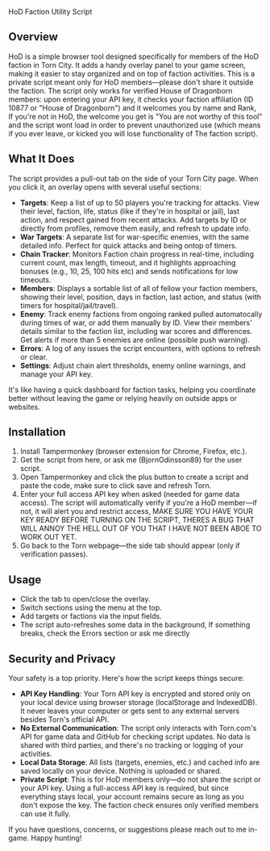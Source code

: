 HoD Faction Utility Script

## Overview

HoD is a simple browser tool designed specifically for members of the HoD faction in Torn City. It adds a handy overlay panel to your game screen, making it easier to stay organized and on top of faction activities. This is a private script meant only for HoD members—please don't share it outside the faction. The script only works for verified House of Dragonborn members: upon entering your API key, it checks your faction affiliation (ID 10877 or "House of Dragonborn") and it welcomes you by name and Rank, If you're not in HoD, the welcome you get is "You are not worthy of this tool" and the script wont load in order to prevent unauthorized use (which means if you ever leave, or kicked you will lose functionality of The faction script). 

## What It Does

The script provides a pull-out tab on the side of your Torn City page. When you click it, an overlay opens with several useful sections:

- **Targets**: Keep a list of up to 50 players you're tracking for attacks. View their level, faction, life, status (like if they're in hospital or jail), last action, and respect gained from recent attacks. Add targets by ID or directly from profiles, remove them easily, and refresh to update info.
- **War Targets**: A separate list for war-specific enemies, with the same detailed info. Perfect for quick attacks and being ontop of timers.
- **Chain Tracker**: Monitors Faction chain progress in real-time, including current count, max length, timeout, and it highlights approaching bonuses (e.g., 10, 25, 100 hits etc) and sends notifications for low timeouts.
- **Members**: Displays a sortable list of all of fellow your faction members, showing their level, position, days in faction, last action, and status (with timers for hospital/jail/travel).
- **Enemy**: Track enemy factions from ongoing ranked pulled automatocally during times of war, or add them manually by ID. View their members' details similar to the faction list, including war scores and differences. Get alerts if more than 5 enemies are online (possible push warning).
- **Errors**: A log of any issues the script encounters, with options to refresh or clear.
- **Settings**: Adjust chain alert thresholds, enemy online warnings, and manage your API key.

It's like having a quick dashboard for faction tasks, helping you coordinate better without leaving the game or relying heavily on outside apps or websites.

## Installation

1. Install Tampermonkey (browser extension for Chrome, Firefox, etc.).
2. Get the script from here, or ask me (BjornOdinsson89) for the user script.
3. Open Tampermonkey and click the plus button to create a script and paste the code, make sure to click save and refresh Torn.
4. Enter your full access API key when asked (needed for game data access). The script will automatically verify if you're a HoD member—if not, it will alert you and restrict access, MAKE SURE YOU HAVE YOUR KEY READY BEFORE TURNING ON THE SCRIPT, THERES A BUG THAT WILL ANNOY THE HELL OUT OF YOU THAT I HAVE NOT BEEN ABOE TO WORK OUT YET. 
5. Go back to the Torn webpage—the side tab should appear (only if verification passes).

## Usage

- Click the tab to open/close the overlay.
- Switch sections using the menu at the top.
- Add targets or factions via the input fields.
- The script auto-refreshes some data in the background, If something breaks, check the Errors section or ask me directly

## Security and Privacy

Your safety is a top priority. Here's how the script keeps things secure:

- **API Key Handling**: Your Torn API key is encrypted and stored only on your local device using browser storage (localStorage and IndexedDB). It never leaves your computer or gets sent to any external servers besides Torn's official API.
- **No External Communication**: The script only interacts with Torn.com's API for game data and GitHub for checking script updates. No data is shared with third parties, and there's no tracking or logging of your activities.
- **Local Data Storage**: All lists (targets, enemies, etc.) and cached info are saved locally on your device. Nothing is uploaded or shared.
- **Private Script**: This is for HoD members only—do not share the script or your API key. Using a full-access API key is required, but since everything stays local, your account remains secure as long as you don't expose the key. The faction check ensures only verified members can use it fully.

If you have questions, concerns, or suggestions please reach out to me in-game. Happy hunting!
